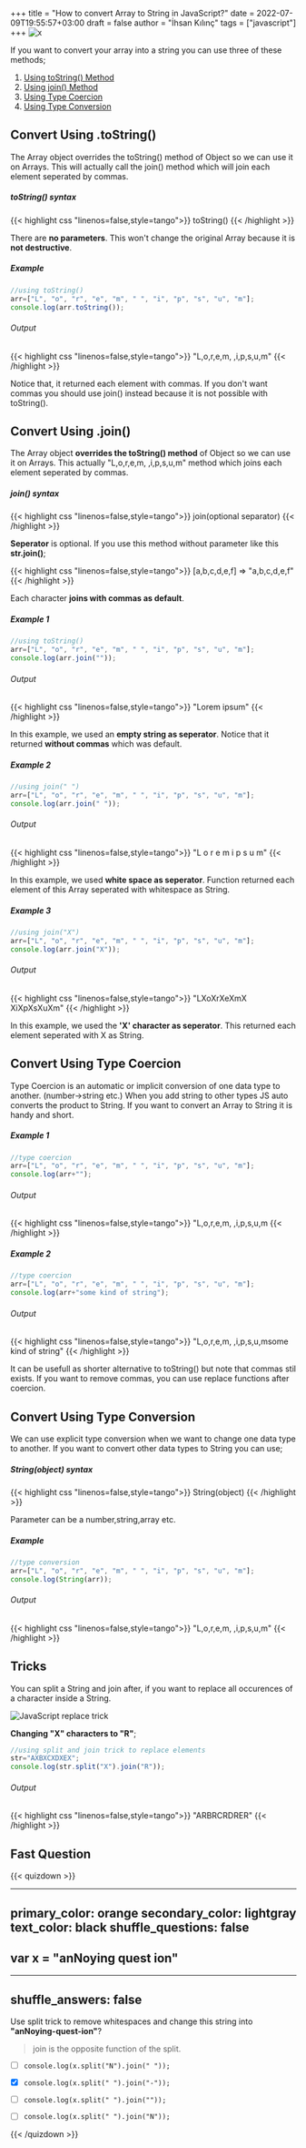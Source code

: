 +++
title = "How to convert Array to String in JavaScript?"
date = 2022-07-09T19:55:57+03:00
draft = false
author = "İhsan Kılınç"
tags = ["javascript"]
+++
![x](/images/arr-to-str.PNG)

If you want to convert your array into a string you can use three of these methods;

1. [Using toString() Method](#convert-using-tostring)
2. [Using join() Method](#convert-using-join)
3. [Using Type Coercion](#convert-using-type-coercion)
4. [Using Type Conversion](#convert-using-type-conversion)


## Convert Using .toString()
The Array object overrides the toString() method of Object so we can use it on Arrays. This will actually call the join() method which will join each element seperated by commas. 

##### toString() syntax
{{< highlight css "linenos=false,style=tango">}}
    toString()
{{< /highlight >}}

There are **no parameters**. This won't change the original Array because it is **not destructive**. 

##### Example

```javascript
//using toString()
arr=["L", "o", "r", "e", "m", " ", "i", "p", "s", "u", "m"];
console.log(arr.toString());
```
###### Output
{{< highlight css "linenos=false,style=tango">}}
"L,o,r,e,m, ,i,p,s,u,m"
{{< /highlight >}}

Notice that, it returned each element with commas. If you don't want commas you should use join() instead because it is not possible with toString().

## Convert Using .join()
The Array object **overrides the toString() method** of Object so we can use it on Arrays. This actually "L,o,r,e,m, ,i,p,s,u,m" method which joins each element seperated by commas. 

##### join() syntax
{{< highlight css "linenos=false,style=tango">}}
    join(optional separator)
{{< /highlight >}}

**Seperator** is optional. If you use this method without parameter like this **str.join()**; 

{{< highlight css "linenos=false,style=tango">}}
    [a,b,c,d,e,f] => "a,b,c,d,e,f"
{{< /highlight >}}

Each character **joins with commas as default**.

##### Example 1

```javascript
//using toString()
arr=["L", "o", "r", "e", "m", " ", "i", "p", "s", "u", "m"];
console.log(arr.join(""));
```
###### Output
{{< highlight css "linenos=false,style=tango">}}
"Lorem ipsum"
{{< /highlight >}}

In this example, we used an **empty string as seperator**. Notice that it returned **without commas** which was default.

##### Example 2

```javascript
//using join(" ")
arr=["L", "o", "r", "e", "m", " ", "i", "p", "s", "u", "m"];
console.log(arr.join(" "));
```
###### Output
{{< highlight css "linenos=false,style=tango">}}
"L o r e m   i p s u m"
{{< /highlight >}}

In this example, we used **white space as seperator**. Function returned each element of this Array seperated with whitespace as String.
##### Example 3

```javascript
//using join("X")
arr=["L", "o", "r", "e", "m", " ", "i", "p", "s", "u", "m"];
console.log(arr.join("X"));
```
###### Output
{{< highlight css "linenos=false,style=tango">}}
"LXoXrXeXmX XiXpXsXuXm"
{{< /highlight >}}

In this example, we used the **'X' character as seperator**. This returned each element seperated with X as String.

## Convert Using Type Coercion

Type Coercion is an automatic or implicit conversion of one data type to another. (number->string etc.) When you add string to other types JS auto converts the product to String. If you want to convert an Array to String it is handy and short.

##### Example 1

```javascript
//type coercion
arr=["L", "o", "r", "e", "m", " ", "i", "p", "s", "u", "m"];
console.log(arr+"");
```
###### Output
{{< highlight css "linenos=false,style=tango">}}
"L,o,r,e,m, ,i,p,s,u,m
{{< /highlight >}}

##### Example 2

```javascript
//type coercion
arr=["L", "o", "r", "e", "m", " ", "i", "p", "s", "u", "m"];
console.log(arr+"some kind of string");
```
###### Output
{{< highlight css "linenos=false,style=tango">}}
"L,o,r,e,m, ,i,p,s,u,msome kind of string"
{{< /highlight >}}

It can be usefull as shorter alternative to toString() but note that commas stil exists. If you want to remove commas, you can use replace functions after coercion. 

## Convert Using Type Conversion

We can use explicit type conversion when we want to change one data type to another. If you want to convert other data types to String you can use; 

##### String(object) syntax
{{< highlight css "linenos=false,style=tango">}}
    String(object)
{{< /highlight >}}

Parameter can be a number,string,array etc.

##### Example

```javascript
//type conversion
arr=["L", "o", "r", "e", "m", " ", "i", "p", "s", "u", "m"];
console.log(String(arr));
```
###### Output
{{< highlight css "linenos=false,style=tango">}}
"L,o,r,e,m, ,i,p,s,u,m"
{{< /highlight >}}

## Tricks 


You can split a String and join after, if you want to replace all occurences of a character inside a String. 

![JavaScript replace trick](/images/replace-alternative.PNG)
 
**Changing "X" characters to "R"**;

```javascript
//using split and join trick to replace elements
str="AXBXCXDXEX";
console.log(str.split("X").join("R"));
```
###### Output
{{< highlight css "linenos=false,style=tango">}}
"ARBRCRDRER"
{{< /highlight >}}

## Fast Question

{{< quizdown >}}

---
primary_color: orange
secondary_color: lightgray
text_color: black
shuffle_questions: false
---

## var x = "anNoying quest ion"

---
shuffle_answers: false
---
Use split trick to remove whitespaces and change this string into **"anNoying-quest-ion"**?
> join is the opposite function of the split.

- [ ] `console.log(x.split("N").join(" "));`
- [x] `console.log(x.split(" ").join("-"));`
- [ ] `console.log(x.split(" ").join(""));`
- [ ] `console.log(x.split(" ").join("N"));`


{{< /quizdown >}}